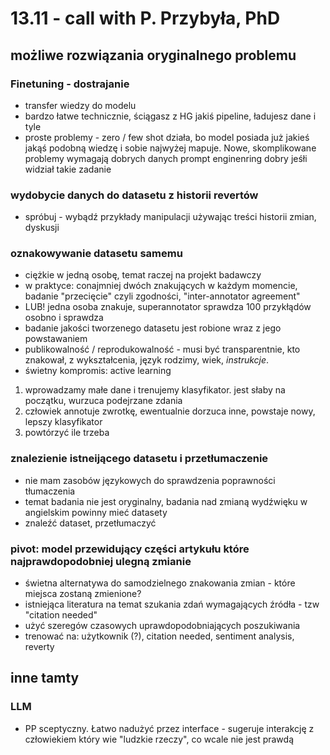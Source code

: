 # 13.11 - call with P. Przybyła, PhD

## możliwe rozwiązania oryginalnego problemu

### Finetuning - dostrajanie

- transfer wiedzy do modelu
- bardzo łatwe technicznie, ściągasz z HG jakiś pipeline, ładujesz dane i tyle
- proste problemy - zero / few shot działa, bo model posiada już jakieś jakąś podobną wiedzę i sobie najwyżej mapuje. Nowe, skomplikowane problemy wymagają dobrych danych
  prompt enginenring dobry jeśłi widział takie zadanie

### wydobycie danych do datasetu z historii revertów

- spróbuj - wybądź przykłady manipulacji używając treści historii zmian, dyskusji

### oznakowywanie datasetu samemu

- ciężkie w jedną osobę, temat raczej na projekt badawczy
- w praktyce: conajmniej dwóch znakujących w każdym momencie, badanie "przecięcie" czyli zgodności, "inter-annotator agreement"
- LUB! jedna osoba znakuje, superannotator sprawdza 100 przykłądów osobno i sprawdza
- badanie jakości tworzenego datasetu jest robione wraz z jego powstawaniem
- publikowalność / reprodukowalność - musi być transparentnie, kto znakował, z wykształcenia, język rodzimy, wiek, _instrukcje_.
- świetny kompromis: active learning

1. wprowadzamy małe dane i trenujemy klasyfikator. jest słaby na początku, wurzuca podejrzane zdania
2. człowiek annotuje zwrotkę, ewentualnie dorzuca inne, powstaje nowy, lepszy klasyfikator
3. powtórzyć ile trzeba

### znalezienie istneijącego datasetu i przetłumaczenie

- nie mam zasobów językowych do sprawdzenia poprawności tłumaczenia
- temat badania nie jest oryginalny, badania nad zmianą wydźwięku w angielskim powinny mieć datasety
- znaleźć dataset, przetłumaczyć

### pivot: model przewidujący części artykułu które najprawdopodobniej ulegną zmianie

- świetna alternatywa do samodzielnego znakowania zmian - które miejsca zostaną zmienione?
- istniejąca literatura na temat szukania zdań wymagających źródła - tzw "citation needed"
- użyć szeregów czasowych uprawdopodobniających poszukiwania
- trenować na: użytkownik (?), citation needed, sentiment analysis, reverty

## inne tamty

### LLM

- PP sceptyczny. Łatwo nadużyć przez interface - sugeruje interakcję z człowiekiem który wie "ludzkie rzeczy", co wcale nie jest prawdą
